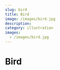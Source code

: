 ```yaml
---
slug: bird
title: Bird
image: /images/bird.jpg
description:
category: illustration
images:
  - /images/bird.jpg
---
```


# Bird
